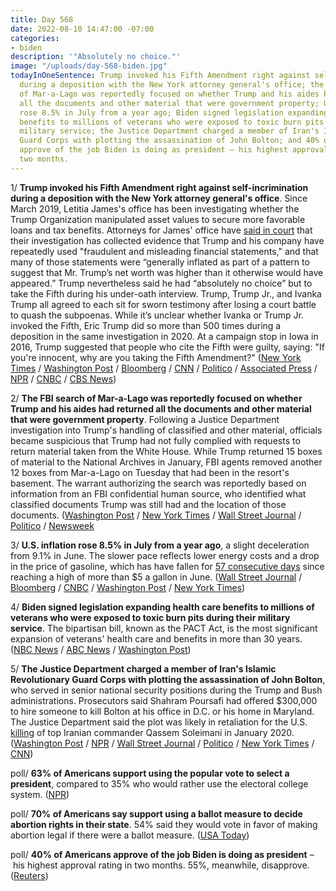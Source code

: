 ```yaml
---
title: Day 568
date: 2022-08-10 14:47:00 -07:00
categories:
- biden
description: '"Absolutely no choice."'
image: "/uploads/day-568-biden.jpg"
todayInOneSentence: Trump invoked his Fifth Amendment right against self-incrimination
  during a deposition with the New York attorney general's office; the FBI search
  of Mar-a-Lago was reportedly focused on whether Trump and his aides had returned
  all the documents and other material that were government property; U.S. inflation
  rose 8.5% in July from a year ago; Biden signed legislation expanding health care
  benefits to millions of veterans who were exposed to toxic burn pits during their
  military service; the Justice Department charged a member of Iran's Islamic Revolutionary
  Guard Corps with plotting the assassination of John Bolton; and 40% of Americans
  approve of the job Biden is doing as president – his highest approval rating in
  two months.
---
```


1/ **Trump invoked his Fifth Amendment right against self-incrimination during a deposition with the New York attorney general's office**. Since March 2019, Letitia James's office has been investigating whether the Trump Organization manipulated asset values to secure more favorable loans and tax benefits. Attorneys for James' office have [said in court](https://whatthefuckjusthappenedtoday.com/2022/01/19/day-365/#4-new-york-attorney-general-letitia) that their investigation has collected evidence that Trump and his company have repeatedly used "fraudulent and misleading financial statements," and that many of those statements were “generally inflated as part of a pattern to suggest that Mr. Trump’s net worth was higher than it otherwise would have appeared.” Trump nevertheless said he had “absolutely no choice” but to take the Fifth during his under-oath interview. Trump, Trump Jr., and Ivanka Trump all agreed to each sit for sworn testimony after losing a court battle to quash the subpoenas. While it’s unclear whether Ivanka or Trump Jr. invoked the Fifth, Eric Trump did so more than 500 times during a deposition in the same investigation in 2020. At a campaign stop in Iowa in 2016, Trump suggested that people who cite the Fifth were guilty, saying: "If you're innocent, why are you taking the Fifth Amendment?" ([New York Times](https://www.nytimes.com/live/2022/08/10/nyregion/trump-testimony-investigation-news/trump-declines-to-answer-questions-in-new-york-deposition-invoking-his-right-against-self-incrimination?smid=url-share) / [Washington Post](https://www.washingtonpost.com/national-security/2022/08/10/trump-deposition-letitia-james/) / [Bloomberg](https://www.bloomberg.com/news/articles/2022-08-10/trump-to-be-questioned-by-new-york-attorney-general-wednesday?srnd=premium&sref=MIBMEEoj) / [CNN](https://www.cnn.com/2022/08/10/politics/trump-deposition-ny-attorney-general/index.html) / [Politico](https://www.politico.com/news/2022/08/10/trump-to-be-deposed-by-new-york-attorney-general-on-wednesday-00050784) / [Associated Press](https://apnews.com/article/donald-trump-ny-investigation-testimony-a4e6264d44b194d24dfb916ffc7f51ca?taid=62f3c054dcbb3b0001b68f69) / [NPR](https://www.npr.org/2022/08/10/1116714746/trump-testimony-deposition-new-york) / [CNBC](https://www.cnbc.com/2022/08/10/trump-says-he-refused-to-answer-ny-attorney-generals-questions-in-probe-of-his-business.html) / [CBS News](https://www.cbsnews.com/news/trump-deposition-fifth-amendment-new-york-fraud-investigation/))

2/ **The FBI search of Mar-a-Lago was reportedly focused on whether Trump and his aides had returned all the documents and other material that were government property**. Following a Justice Department investigation into Trump's handling of classified and other material, officials became suspicious that Trump had not fully complied with requests to return material taken from the White House. While Trump returned 15 boxes of material to the National Archives in January, FBI agents removed another 12 boxes from Mar-a-Lago on Tuesday that had been in the resort's basement. The warrant authorizing the search was reportedly based on information from an FBI confidential human source, who identified what classified documents Trump was still had and the location of those documents. ([Washington Post](https://www.washingtonpost.com/national-security/2022/08/09/trump-fbi-search-mar-a-lago/) / [New York Times](https://www.nytimes.com/2022/08/09/us/politics/fbi-search-trump.html) / [Wall Street Journal](https://www.wsj.com/articles/fbi-search-of-trumps-florida-home-mar-a-lago-is-criticized-by-republicans-11660049490?mod=hp_lead_pos2) / [Politico](https://www.politico.com/news/2022/08/09/fbi-dozen-boxes-mar-a-lago-trump-lawyer-00050730) / [Newsweek](https://www.newsweek.com/exclusive-informer-told-fbi-what-docs-trump-was-hiding-where-1732283)

3/ **U.S. inflation rose 8.5% in July from a year ago**, a slight deceleration from 9.1% in June. The slower pace reflects lower energy costs and a drop in the price of gasoline, which has have fallen for [57 consecutive days](https://www.nytimes.com/2022/08/10/business/gas-prices-inflation.html) since reaching a high of more than $5 a gallon in June. ([Wall Street Journal](https://www.wsj.com/articles/us-inflation-july-2022-consumer-price-index-11660077986?mod=article_inline) / [Bloomberg](https://www.bloomberg.com/news/articles/2022-08-10/us-inflation-decelerates-more-than-forecast-on-gas-price-drop?srnd=premium&sref=MIBMEEoj) / [CNBC](https://www.cnbc.com/2022/08/10/consumer-prices-rose-8point5percent-in-july-less-than-expected-as-inflation-pressures-ease-a-bit.html) / [Washington Post](https://www.washingtonpost.com/business/2022/08/10/july-inflation-clip/) / [New York Times](https://www.nytimes.com/live/2022/08/10/business/inflation-cpi-report))

4/ **Biden signed legislation expanding health care benefits to millions of veterans who were exposed to toxic burn pits during their military service**. The bipartisan bill, known as the PACT Act, is the most significant expansion of veterans' health care and benefits in more than 30 years. ([NBC News](https://www.nbcnews.com/politics/white-house/biden-sign-bill-expanding-benefits-veterans-exposed-toxic-burn-pits-rcna42365) / [ABC News](https://abcnews.go.com/Politics/biden-signs-pact-act-expanding-streamlining-care-veterans/story?id=88192474) / [Washington Post](https://www.washingtonpost.com/politics/2022/08/10/biden-veterans-burn-pits/))

5/ **The Justice Department charged a member of Iran's Islamic Revolutionary Guard Corps with plotting the assassination of John Bolton**, who served in senior national security positions during the Trump and Bush administrations. Prosecutors said Shahram Poursafi had offered $300,000 to hire someone to kill Bolton at his office in D.C. or his home in Maryland. The Justice Department said the plot was likely in retaliation for the U.S. [killing](https://whatthefuckjusthappenedtoday.com/2020/01/05/day-1081/#1-trump-authorized-a-drone-strike-at) of top Iranian commander Qassem Soleimani in January 2020. ([Washington Post](https://www.washingtonpost.com/national-security/2022/08/10/bolton-iran-assassination-plot/) / [NPR](https://www.npr.org/2022/08/10/1116751323/iranian-charged-in-alleged-plot-to-kill-former-national-security-adviser-john-bo) / [Wall Street Journal](https://www.wsj.com/articles/iranian-national-sought-to-kill-john-bolton-u-s-says-11660143066) / [Politico](https://www.politico.com/news/2022/08/10/justice-department-iranian-operative-assassinate-bolton-00050817) / [New York Times](https://www.nytimes.com/2022/08/10/us/politics/iranian-john-bolton-assassination-charges.html) / [CNN](https://www.cnn.com/2022/08/10/politics/justice-department-charges-iranian-with-trying-to-assassinate-john-bolton/index.html))

poll/ **63% of Americans support using the popular vote to select a president**, compared to 35% who would rather use the electoral college system. ([NPR](https://www.npr.org/2022/08/10/1116688726/most-americans-support-using-the-popular-vote-to-decide-u-s-presidents-data-show))

poll/ **70% of Americans say support using a ballot measure to decide abortion rights in their state**. 54% said they would vote in favor of making abortion legal if there were a ballot measure. ([USA Today](https://www.usatoday.com/story/news/politics/2022/08/10/voters-abortion-rights-state-ballots-poll/10284741002/))

poll/ **40% of Americans approve of the job Biden is doing as president** – his highest approval rating in two months. 55%, meanwhile, disapprove. ([Reuters](https://www.reuters.com/world/us/biden-approval-rises-40-highest-two-months-reutersipsos-shows-2022-08-09/))

